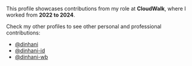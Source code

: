 This profile showcases contributions from my role at <strong>CloudWalk</strong>, where I worked from <strong>2022 to 2024</strong>.

Check my other profiles to see other personal and professional contributions:

<ul>
  <li><a href="https://github.com/dinhani">@dinhani</li>
  <li><a href="https://github.com/dinhani-id">@dinhani-id</li>
  <li><a href="https://github.com/dinhani-wb">@dinhani-wb</li>
</ul>
